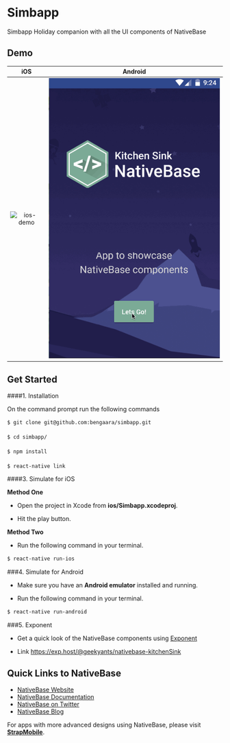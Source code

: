 # Simbapp
Simbapp Holiday companion with all the UI components of NativeBase

## Demo

iOS | Android
 :--:| :-----:
 ![ios-demo](./screenshots/iOS.gif) | ![android-demo](./screenshots/Android.gif)

## Get Started


####1. Installation

On the command prompt run the following commands

```sh
$ git clone git@github.com:bengaara/simbapp.git

$ cd simbapp/

$ npm install

$ react-native link
```

####3. Simulate for iOS

**Method One**

*	Open the project in Xcode from **ios/Simbapp.xcodeproj**.

*	Hit the play button.


**Method Two**

*	Run the following command in your terminal.

```sh
$ react-native run-ios
```

###4. Simulate for Android

*	Make sure you have an **Android emulator** installed and running.

*	Run the following command in your terminal.

```sh
$ react-native run-android
```
###5. Exponent

* Get a quick look of the NativeBase components using <a href="https://getexponent.com/">Exponent</a>

*  Link https://exp.host/@geekyants/nativebase-kitchenSink

## Quick Links to NativeBase

*	[NativeBase Website](http://nativebase.io)
*	[NativeBase Documentation](http://nativebase.io/documentation)
*	[NativeBase on Twitter](https://twitter.com/NativeBaseIO)
*	[NativeBase Blog](https://medium.com/nativebase-io-blog)


For apps with more advanced designs using NativeBase, please visit **[StrapMobile](https://strapmobile.com/)**.
